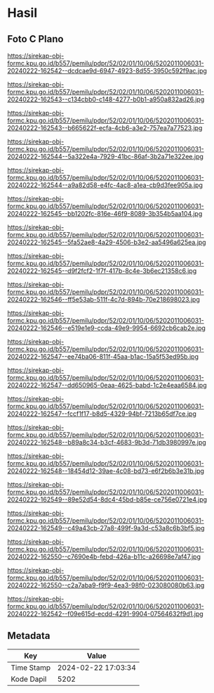 # Hasil

## Foto C Plano

https://sirekap-obj-formc.kpu.go.id/b557/pemilu/pdpr/52/02/01/10/06/5202011006031-20240222-162542--dcdcae9d-6947-4923-8d55-3950c592f9ac.jpg

https://sirekap-obj-formc.kpu.go.id/b557/pemilu/pdpr/52/02/01/10/06/5202011006031-20240222-162543--c134cbb0-c148-4277-b0b1-a950a832ad26.jpg

https://sirekap-obj-formc.kpu.go.id/b557/pemilu/pdpr/52/02/01/10/06/5202011006031-20240222-162543--b665622f-ecfa-4cb6-a3e2-757ea7a77523.jpg

https://sirekap-obj-formc.kpu.go.id/b557/pemilu/pdpr/52/02/01/10/06/5202011006031-20240222-162544--5a322e4a-7929-41bc-86af-3b2a71e322ee.jpg

https://sirekap-obj-formc.kpu.go.id/b557/pemilu/pdpr/52/02/01/10/06/5202011006031-20240222-162544--a9a82d58-e4fc-4ac8-a1ea-cb9d3fee905a.jpg

https://sirekap-obj-formc.kpu.go.id/b557/pemilu/pdpr/52/02/01/10/06/5202011006031-20240222-162545--bb1202fc-816e-46f9-8089-3b354b5aa104.jpg

https://sirekap-obj-formc.kpu.go.id/b557/pemilu/pdpr/52/02/01/10/06/5202011006031-20240222-162545--5fa52ae8-4a29-4506-b3e2-aa5496a625ea.jpg

https://sirekap-obj-formc.kpu.go.id/b557/pemilu/pdpr/52/02/01/10/06/5202011006031-20240222-162545--d9f2fcf2-1f7f-417b-8c4e-3b6ec21358c6.jpg

https://sirekap-obj-formc.kpu.go.id/b557/pemilu/pdpr/52/02/01/10/06/5202011006031-20240222-162546--ff5e53ab-511f-4c7d-894b-70e218698023.jpg

https://sirekap-obj-formc.kpu.go.id/b557/pemilu/pdpr/52/02/01/10/06/5202011006031-20240222-162546--e519e1e9-ccda-49e9-9954-6692cb6cab2e.jpg

https://sirekap-obj-formc.kpu.go.id/b557/pemilu/pdpr/52/02/01/10/06/5202011006031-20240222-162547--ee74ba06-811f-45aa-b1ac-15a5f53ed95b.jpg

https://sirekap-obj-formc.kpu.go.id/b557/pemilu/pdpr/52/02/01/10/06/5202011006031-20240222-162547--dd650965-0eaa-4625-babd-1c2e4eaa6584.jpg

https://sirekap-obj-formc.kpu.go.id/b557/pemilu/pdpr/52/02/01/10/06/5202011006031-20240222-162547--fccf1f17-b8d5-4329-94bf-7213b65df7ce.jpg

https://sirekap-obj-formc.kpu.go.id/b557/pemilu/pdpr/52/02/01/10/06/5202011006031-20240222-162548--b89a8c34-b3cf-4683-9b3d-71db3980997e.jpg

https://sirekap-obj-formc.kpu.go.id/b557/pemilu/pdpr/52/02/01/10/06/5202011006031-20240222-162548--18454d12-39ae-4c08-bd73-e6f2b6b3e31b.jpg

https://sirekap-obj-formc.kpu.go.id/b557/pemilu/pdpr/52/02/01/10/06/5202011006031-20240222-162549--89e52d54-8dc4-45bd-b85e-ce756e0721e4.jpg

https://sirekap-obj-formc.kpu.go.id/b557/pemilu/pdpr/52/02/01/10/06/5202011006031-20240222-162549--c49a43cb-27a8-499f-9a3d-c53a8c6b3bf5.jpg

https://sirekap-obj-formc.kpu.go.id/b557/pemilu/pdpr/52/02/01/10/06/5202011006031-20240222-162550--c7690e4b-febd-426a-b11c-a26698e7af47.jpg

https://sirekap-obj-formc.kpu.go.id/b557/pemilu/pdpr/52/02/01/10/06/5202011006031-20240222-162550--c2a7aba9-f9f9-4ea3-98f0-023080080b63.jpg

https://sirekap-obj-formc.kpu.go.id/b557/pemilu/pdpr/52/02/01/10/06/5202011006031-20240222-162542--f09e615d-ecdd-4291-9904-07564632f9d1.jpg


## Metadata

| Key        | Value               |
| ---------- | ------------------- |
| Time Stamp | 2024-02-22 17:03:34 |
| Kode Dapil | 5202                |



